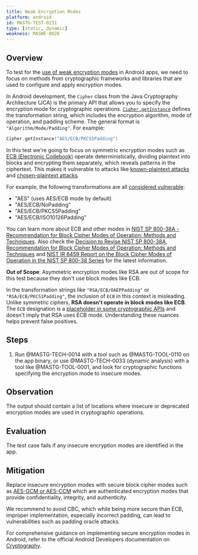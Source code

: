 ```yaml
---
title: Weak Encryption Modes
platform: android
id: MASTG-TEST-0231
type: [static, dynamic]
weakness: MASWE-0020
---
```


## Overview

To test for the [use of weak encryption modes](../../../Document/0x04g-Testing-Cryptography.md#weak-block-cipher-mode) in Android apps, we need to focus on methods from cryptographic frameworks and libraries that are used to configure and apply encryption modes.

In Android development, the `Cipher` class from the Java Cryptography Architecture (JCA) is the primary API that allows you to specify the encryption mode for cryptographic operations. [`Cipher.getInstance`](https://developer.android.com/reference/javax/crypto/Cipher#getInstance(java.lang.String)) defines the transformation string, which includes the encryption algorithm, mode of operation, and padding scheme. The general format is `"Algorithm/Mode/Padding"`. For example:

```kotlin
Cipher.getInstance("AES/ECB/PKCS5Padding")
```

In this test we're going to focus on symmetric encryption modes such as [ECB (Electronic Codebook)](https://en.wikipedia.org/wiki/Block_cipher_mode_of_operation#Electronic_codebook_(ECB)) operate deterministically, dividing plaintext into blocks and encrypting them separately, which reveals patterns in the ciphertext. This makes it vulnerable to attacks like [known-plaintext attacks](https://en.wikipedia.org/wiki/Known-plaintext_attack) and [chosen-plaintext attacks](https://en.wikipedia.org/wiki/Chosen-plaintext_attack).

For example, the following transformations are all [considered vulnerable](https://support.google.com/faqs/answer/10046138?hl=en):

- "AES" (uses AES/ECB mode by default)
- "AES/ECB/NoPadding"
- "AES/ECB/PKCS5Padding"
- "AES/ECB/ISO10126Padding"

You can learn more about ECB and other modes in [NIST SP 800-38A - Recommendation for Block Cipher Modes of Operation: Methods and Techniques](https://csrc.nist.gov/pubs/sp/800/38/a/final). Also check the [Decision to Revise NIST SP 800-38A, Recommendation for Block Cipher Modes of Operation: Methods and Techniques](https://csrc.nist.gov/news/2023/decision-to-revise-nist-sp-800-38a) and [NIST IR 8459 Report on the Block Cipher Modes of Operation in the NIST SP 800-38 Series](https://nvlpubs.nist.gov/nistpubs/ir/2024/NIST.IR.8459.pdf) for the latest information.

**Out of Scope**: Asymmetric encryption modes like RSA are out of scope for this test because they don't use block modes like ECB.

In the transformation strings like `"RSA/ECB/OAEPPadding"` or `"RSA/ECB/PKCS1Padding"`, the inclusion of `ECB` in this context is misleading. Unlike symmetric ciphers, **RSA doesn't operate in block modes like ECB**. The `ECB` designation is a [placeholder in some cryptographic APIs](https://github.com/openjdk/jdk/blob/680ac2cebecf93e5924a441a5de6918cd7adf118/src/java.base/share/classes/com/sun/crypto/provider/RSACipher.java#L126) and doesn't imply that RSA uses ECB mode. Understanding these nuances helps prevent false positives.

## Steps

1. Run @MASTG-TECH-0014 with a tool such as @MASTG-TOOL-0110 on the app binary, or use @MASTG-TECH-0033 (dynamic analysis) with a tool like @MASTG-TOOL-0001, and look for cryptographic functions specifying the encryption mode to insecure modes.

## Observation

The output should contain a list of locations where insecure or deprecated encryption modes are used in cryptographic operations.

## Evaluation

The test case fails if any insecure encryption modes are identified in the app.

## Mitigation

Replace insecure encryption modes with secure block cipher modes such as [AES-GCM or AES-CCM](https://csrc.nist.gov/pubs/sp/800/38/d/final) which are authenticated encryption modes that provide confidentiality, integrity, and authenticity.

We recommend to avoid CBC, which while being more secure than ECB, improper implementation, especially incorrect padding, can lead to vulnerabilities such as padding oracle attacks.

For comprehensive guidance on implementing secure encryption modes in Android, refer to the official Android Developers documentation on [Cryptography](https://developer.android.com/privacy-and-security/cryptography).
